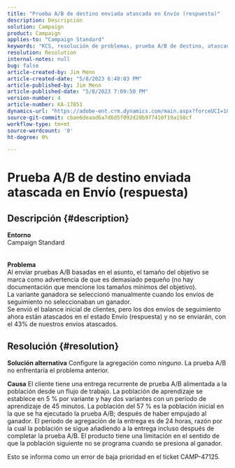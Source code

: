 ```yaml
---
title: "Prueba A/B de destino enviada atascada en Envío (respuesta)"
description: Descripción
solution: Campaign
product: Campaign
applies-to: "Campaign Standard"
keywords: "KCS, resolución de problemas, prueba A/B de destino, atascado, envío, respuesta, Adobe Campaign Standard, ACS"
resolution: Resolution
internal-notes: null
bug: false
article-created-by: Jim Menn
article-created-date: "5/8/2023 6:40:03 PM"
article-published-by: Jim Menn
article-published-date: "5/8/2023 7:09:50 PM"
version-number: 4
article-number: KA-17851
dynamics-url: "https://adobe-ent.crm.dynamics.com/main.aspx?forceUCI=1&pagetype=entityrecord&etn=knowledgearticle&id=828ce3bb-cfed-ed11-8849-6045bd006c82"
source-git-commit: cbae6deaad6a7d6d5f092d20b977410f19a198cf
workflow-type: tm+mt
source-wordcount: '0'
ht-degree: 0%

---
```


# Prueba A/B de destino enviada atascada en Envío (respuesta)

## Descripción {#description}

<b>Entorno</b>
<br>Campaign Standard
<br> <br><br><b>Problema</b>
<br>Al enviar pruebas A/B basadas en el asunto, el tamaño del objetivo se marca como advertencia de que es demasiado pequeño (no hay documentación que mencione los tamaños mínimos del objetivo).
<br>La variante ganadora se seleccionó manualmente cuando los envíos de seguimiento no seleccionaban un ganador.
<br>Se envió el balance inicial de clientes, pero los dos envíos de seguimiento ahora están atascados en el estado Envío (respuesta) y no se enviarán, con el 43% de nuestros envíos atascados.<br>

## Resolución {#resolution}


<b>Solución alternativa</b>
Configure la agregación como *ninguno*.
La prueba A/B no enfrentaría el problema anterior.

<b>Causa</b>
El cliente tiene una entrega recurrente de prueba A/B alimentada a la población desde un flujo de trabajo.
La población de aprendizaje se establece en 5 % por variante y hay dos variantes con un periodo de aprendizaje de 45 minutos.
La población del 57 % es la población inicial en la que se ha ejecutado la prueba A/B; después de haber empujado al ganador.
El periodo de agregación de la entrega es de 24 horas, razón por la cual la población se sigue añadiendo a la entrega incluso después de completar la prueba A/B.
El producto tiene una limitación en el sentido de que la población siguiente no se programa cuando se presiona al ganador.

Esto se informa como un error de baja prioridad en el ticket CAMP-47125.
